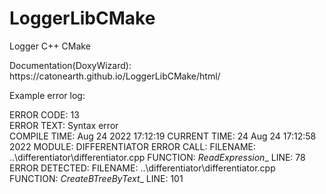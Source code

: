 # LoggerLibCMake
Logger C++ CMake
<p>Documentation(DoxyWizard):  https://catonearth.github.io/LoggerLibCMake/html/<p>

<p>
Example error log:  
  
ERROR CODE: 13  
ERROR TEXT: Syntax error  
	COMPILE TIME: Aug  24 2022 17:12:19
	CURRENT TIME: 24 Aug  24 17:12:58 2022
	MODULE: DIFFERENTIATOR
		ERROR CALL:
			FILENAME: ..\differentiator\differentiator.cpp
			FUNCTION: _ReadExpression__
			LINE: 78
		ERROR DETECTED:
			FILENAME: ..\differentiator\differentiator.cpp
			FUNCTION: _CreateBTreeByText__
			LINE: 101
<p>
